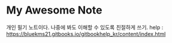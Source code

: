 # My Awesome Note

개인 필기 노트이다. 나중에 봐도 이해할 수 있도록 친절하게 쓰기.
help : https://bluekms21.gitbooks.io/gitbookhelp_kr/content/index.html
